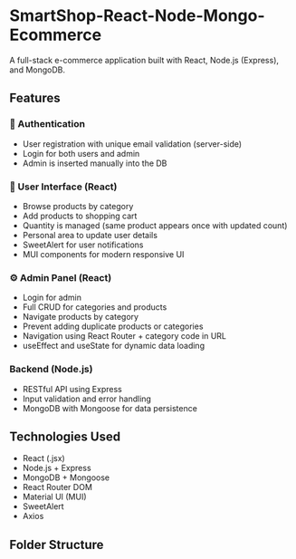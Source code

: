 # SmartShop-React-Node-Mongo-Ecommerce
A full-stack e-commerce application built with React, Node.js (Express), and MongoDB.

## Features

### 🔐 Authentication
- User registration with unique email validation (server-side)
- Login for both users and admin
- Admin is inserted manually into the DB

### 🛒 User Interface (React)
- Browse products by category
- Add products to shopping cart
- Quantity is managed (same product appears once with updated count)
- Personal area to update user details
- SweetAlert for user notifications
- MUI components for modern responsive UI

### ⚙️ Admin Panel (React)
- Login for admin
- Full CRUD for categories and products
- Navigate products by category
- Prevent adding duplicate products or categories
- Navigation using React Router + category code in URL
- useEffect and useState for dynamic data loading

###  Backend (Node.js)
- RESTful API using Express
- Input validation and error handling
- MongoDB with Mongoose for data persistence

## Technologies Used

- React (.jsx)
- Node.js + Express
- MongoDB + Mongoose
- React Router DOM
- Material UI (MUI)
- SweetAlert
- Axios

## Folder Structure

